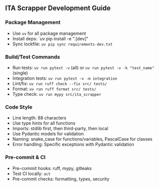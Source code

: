 ## ITA Scrapper Development Guide

### Package Management
- Use `uv` for all package management
- Install deps: `uv pip install -e ".[dev]"
- Sync lockfile: `uv pip sync requirements-dev.txt`

### Build/Test Commands
- Run tests: `uv run pytest -v` (all) or `uv run pytest -v -k "test_name"` (single)
- Integration tests: `uv run pytest -v -m integration`
- Lint/fix: `uv run ruff check --fix src/ tests/`
- Format: `uv run ruff format src/ tests/`
- Type check: `uv run mypy src/ita_scrapper`

### Code Style
- Line length: 88 characters
- Use type hints for all functions
- Imports: stdlib first, then third-party, then local
- Use Pydantic models for validation
- Naming: snake_case for functions/variables, PascalCase for classes
- Error handling: Specific exceptions with Pydantic validation

### Pre-commit & CI
- Pre-commit hooks: ruff, mypy, gitleaks
- Test CI locally: `act`
- Pre-commit checks: formatting, types, security
